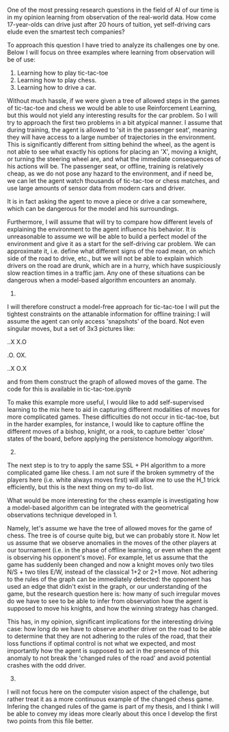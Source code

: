 One of the most pressing research questions in the field of AI of our time is in my opinion learning from observation of the real-world data. How come 17-year-olds can drive just after 20 hours of tuition, yet self-driving cars elude even the smartest tech companies? 

To approach this question I have tried to analyze its challenges one by one. Below I will focus on three examples where learning from observation will be of use: 
1. Learning how to play tic-tac-toe 
2. Learning how to play chess.
3. Learning how to drive a car. 

Without much hassle, if we were given a tree of allowed steps in the games of tic-tac-toe and chess we would be able to use Reinforcement Learning, but this would not yield any interesting results for the car problem. So I will try to approach the first two problems in a bit atypical manner. I assume that during training, the agent is allowed to 'sit in the passenger seat', meaning they will have access to a large number of trajectories in the environment. This is significantly different from sitting behind the wheel, as the agent is not able to see what exactly his options for placing an 'X', moving a knight, or turning the steering wheel are, and what the immediate consequences of his actions will be. The passenger seat, or offline, training is relatively cheap, as we do not pose any hazard to the environment, and if need be, we can let the agent watch thousands of tic-tac-toe or chess matches, and use large amounts of sensor data from modern cars and driver.

It is in fact asking the agent to move a piece or drive a car somewhere, which can be dangerous for the model and his surroundings.

Furthermore, I will assume that will try to compare how different levels of explaining the environment to the agent influence his behavior. It is unreasonable to assume we will be able to build a perfect model of the environment and give it as a start for the self-driving car problem. We can approximate it, i.e. define what different signs of the road mean, on which side of the road to drive, etc., but we will not be able to explain which drivers on the road are drunk, which are in a hurry, which have suspiciously slow reaction times in a traffic jam.  Any one of these situations can be dangerous when a model-based algorithm encounters an anomaly. 

1.
I will therefore construct a model-free approach for tic-tac-toe I will put the tightest constraints on the attanable information for offline training: I will assume the agent can only access 'snapshots' of the board. Not even singular moves, but a set of 3x3 pictures like:

..X   X.O

.O.   OX.

..X   O.X

and from them construct the graph of allowed moves of the game. The code for this is available in tic-tac-toe.ipynb 

To make this example more useful, I would like to add self-supervised learning to the mix here to aid in capturing different modalities of moves for more complicated games. These difficulties do not occur in tic-tac-toe, but in the harder examples, for instance, I would like to capture offline the different moves of a bishop, knight, or a rook, to capture better 'close' states of the board, before applying the persistence homology algorithm.


2.
The next step is to try to apply the same SSL + PH algorithm to a more complicated game like chess. I am not sure if the broken symmetry of the players here (i.e. white always moves first) will allow me to use the H_1 trick efficiently, but this is the next thing on my to-do list. 

What would be more interesting for the chess example is investigating how a model-based algorithm can be integrated with the geometrical observations technique developed in 1.

Namely, let's assume we have the tree of allowed moves for the game of chess. The tree is of course quite big, but we can probably store it. Now let us assume that we observe anomalies in the moves of the other players at our tournament (i.e. in the phase of offline learning, or even when the agent is observing his opponent's move). For example, let us assume that the game has suddenly been changed and now a knight moves only two tiles N/S + two tiles E/W, instead of the classical 1+2 or 2+1 move. Not adhering to the rules of the graph can be immediately detected: the opponent has used an edge that didn't exist in the graph, or our understanding of the game, but the research question here is: how many of such irregular moves do we have to see to be able to infer from observation how the agent is supposed to move his knights, and how the winning strategy has changed. 

This has, in my opinion, significant implications for the interesting driving case: how long do we have to observe another driver on the road to be able to determine that they are not adhering to the rules of the road, that their loss functions if optimal control is not what we expected, and most importantly how the agent is supposed to act in the presence of this anomaly to not break the 'changed rules of the road' and avoid potential crashes with the odd driver.

3.
I will not focus here on the computer vision aspect of the challenge, but rather treat it as a more continuous example of the changed chess game. Infering the changed rules of the game is part of my thesis, and I think I will be able to convey my ideas more clearly about this once I develop the first two points from this file better. 
